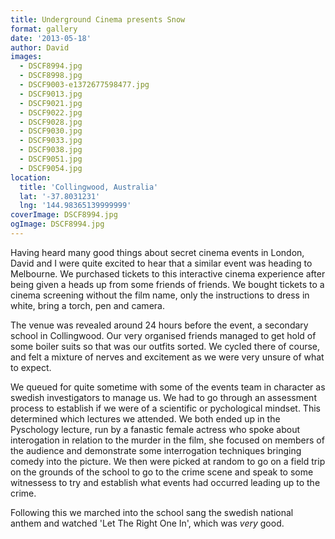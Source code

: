 ```yaml
---
title: Underground Cinema presents Snow
format: gallery
date: '2013-05-18'
author: David
images:
  - DSCF8994.jpg
  - DSCF8998.jpg
  - DSCF9003-e1372677598477.jpg
  - DSCF9013.jpg
  - DSCF9021.jpg
  - DSCF9022.jpg
  - DSCF9028.jpg
  - DSCF9030.jpg
  - DSCF9033.jpg
  - DSCF9038.jpg
  - DSCF9051.jpg
  - DSCF9054.jpg
location:
  title: 'Collingwood, Australia'
  lat: '-37.8031231'
  lng: '144.98365139999999'
coverImage: DSCF8994.jpg
ogImage: DSCF8994.jpg
---
```


Having heard many good things about secret cinema events in London, David and I were quite excited to hear that a similar event was heading to Melbourne. We purchased tickets to this interactive cinema experience after being given a heads up from some friends of friends. We bought tickets to a cinema screening without the film name, only the instructions to dress in white, bring a torch, pen and camera.

The venue was revealed around 24 hours before the event, a secondary school in Collingwood. Our very organised friends managed to get hold of some boiler suits so that was our outfits sorted. We cycled there of course, and felt a mixture of nerves and excitement as we were very unsure of what to expect.

We queued for quite sometime with some of the events team in character as swedish investigators to manage us. We had to go through an assessment process to establish if we were of a scientific or pychological mindset. This determined which lectures we attended. We both ended up in the Pyschology lecture, run by a fanastic female actress who spoke about interogation in relation to the murder in the film, she focused on members of the audience and demonstrate some interrogation techniques bringing comedy into the picture. We then were picked at random to go on a field trip on the grounds of the school to go to the crime scene and speak to some witnessess to try and establish what events had occurred leading up to the crime.

Following this we marched into the school sang the swedish national anthem and watched 'Let The Right One In', which was _very_ good.
